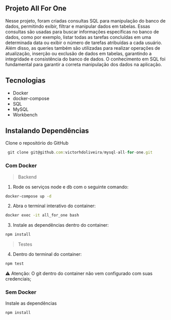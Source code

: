 ## Projeto All For One
Nesse projeto, foram criadas consultas SQL para manipulação do banco de dados, permitindo exibir, filtrar e manipular dados em tabelas. Essas consultas são usadas para buscar informações específicas no banco de dados, como por exemplo, listar todas as tarefas concluídas em uma determinada data ou exibir o número de tarefas atribuídas a cada usuário. Além disso, as queries também são utilizadas para realizar operações de atualização, inserção ou exclusão de dados em tabelas, garantindo a integridade e consistência do banco de dados. O conhecimento em SQL foi fundamental para garantir a correta manipulação dos dados na aplicação.

## Tecnologias
* Docker
* docker-compose
* SQL
* MySQL
* Workbench

## Instalando Dependências
Clone o repositório do GitHub

```javascript
 git clone git@github.com:victorhdoliveira/mysql-all-for-one.git
```

### Com Docker
> Backend

1. Rode os serviços node e db com o seguinte comando: 
```bash
docker-compose up -d
``` 

2. Abra o terminal interativo do container: 
```bash
docker exec -it all_for_one bash
``` 

3. Instale as dependências dentro do container: 
```bash
npm install
``` 
> Testes

4. Dentro do terminal do container:
```bash
npm test
``` 

:warning: Atenção: O git dentro do container não vem configurado com suas credenciais;

### Sem Docker

Instale as dependências
```bash
npm install
``` 
